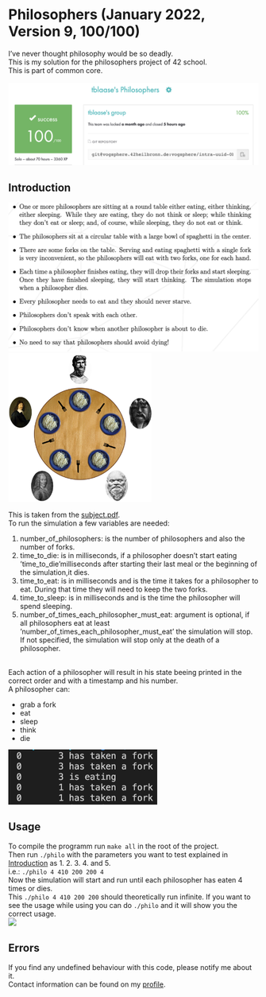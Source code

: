 # Philosophers (January 2022, Version 9, 100/100)
I’ve never thought philosophy would be so deadly.<br>
This is my solution for the philosophers project of 42 school.<br>
This is part of common core.<br>
<br>
<img src="readme_additions/result.png"/><br>

## Introduction
<p float="left">
<img src="readme_additions/introduction.png" height="300"/>
<img src="readme_additions/philosophers_example.png" height="300"/>
<p>

This is taken from the [subject.pdf](https://github.com/tblaase/philosophers/blob/master/readme_additions/en.subject.pdf).<br>
To run the simulation a few variables are needed:

1. number_of_philosophers: is the number of philosophers and also the number of forks.
2. time_to_die: is in milliseconds, if a philosopher doesn’t start eating ’time_to_die’milliseconds after starting their last meal or the beginning of the simulation,it dies.
3. time_to_eat: is in milliseconds and is the time it takes for a philosopher to eat. During that time they will need to keep the two forks.
4. time_to_sleep: is in milliseconds and is the time the philosopher will spend sleeping.
5. number_of_times_each_philosopher_must_eat: argument is optional, if all philosophers eat at least ’number_of_times_each_philosopher_must_eat’ the simulation will stop. If not specified, the simulation will stop only at the death of a philosopher.
<br>
Each action of a philosopher will result in his state beeing printed in the correct order and with a timestamp and his number.<br>
A philosopher can:

- grab a fork
- eat
- sleep
- think
- die

<img src="readme_additions/example_out.png" width="300"/><br>

## Usage
To compile the programm run `make all` in the root of the project.<br>
Then run `./philo` with the parameters you want to test explained in [Introduction](https://github.com/tblaase/philosophers#Introduction) as 1. 2. 3. 4. and 5.<br>
i.e.: `./philo 4 410 200 200 4`<br>
Now the simulation will start and run until each philosopher has eaten 4 times or dies.<br>
This `./philo 4 410 200 200` should theoretically run infinite.
If you want to see the usage while using you can do `./philo` and it will show you the correct usage.<br>
<img src ="readme_additions/unsage.png" width="300"/>

## Errors
If you find any undefined behaviour with this code, please notify me about it.<br>
Contact information can be found on my [profile](https://github.com/tblaase).
